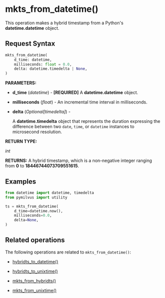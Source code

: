 # mkts_from_datetime()

This operation makes a hybrid timestamp from a Python's __datetime.datetime__ object.

## Request Syntax

```python
mkts_from_datetime(
    d_time: datetime,
    milliseconds: float = 0.0,
    delta: datetime.timedelta | None,
)
```

__PARAMETERS:__

- __d_time__ (_datetime_) -
__[REQUIRED]__
A __datetime.datetime__ object.

- __milliseconds__ (_float_) -
An incremental time interval in milliseconds.

- __delta__ (_Optional[timedelta]_) -

    A __datetime.timedelta__ object that represents the duration expressing the difference between two `date`, `time`, or `datetime` instances to microsecond resolution.

__RETURN TYPE:__

_int_

__RETURNS:__
A hybrid timestamp, which is a non-negative integer ranging from __0__ to __18446744073709551615__.

## Examples

```python
from datetime import datetime, timedelta
from pymilvus import utility

ts = mkts_from_datetime(
    d_time=datetime.now(),
    milliseconds=0.0,
    delta=None,
)
```

## Related operations

The following operations are related to `mkts_from_datetime()`:

- [hybridts_to_datetime()](./hybridts_to_datetime.md)

- [hybridts_to_unixtime()](./hybridts_to_unixtime.md)

- [mkts_from_hybridts()](./mkts_from_hybridts.md)

- [mkts_from_unixtime()](./mkts_from_unixtime.md)

